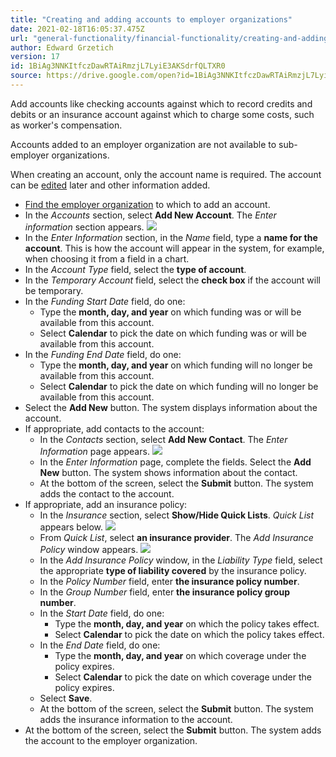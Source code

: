 ```yaml
---
title: "Creating and adding accounts to employer organizations"
date: 2021-02-18T16:05:37.475Z
url: "general-functionality/financial-functionality/creating-and-adding-accounts-to-employer-organizations.html"
author: Edward Grzetich
version: 17
id: 1BiAg3NNKItfczDawRTAiRmzjL7LyiE3AKSdrfQLTXR0
source: https://drive.google.com/open?id=1BiAg3NNKItfczDawRTAiRmzjL7LyiE3AKSdrfQLTXR0
---
```

Add accounts like checking accounts against which to record credits and debits or an insurance account against which to charge some costs, such as worker's compensation.

Accounts added to an employer organization are not available to sub-employer organizations.

When creating an account, only the account name is required. The account can be [edited](editing-employer-organization-accounts.html) later and other information added.

* [Find the employer organization](finding-employer-organizations.html) to which to add an account.
* In the <em>Accounts</em> section, select <strong>Add New Account</strong>. The <em>Enter information</em> section appears.  ![](../../external_files/7954f6f757738aefbda449c9bbb85d64.png)
* In the <em>Enter Information</em> section, in the <em>Name</em> field, type a <strong>name for the account</strong>. This is how the account will appear in the system, for example, when choosing it from a field in a chart.
* In the <em>Account Type</em> field, select the <strong>type of account</strong>. 
* In the <em>Temporary Account</em> field, select the <strong>check box</strong> if the account will be temporary. 
* In the <em>Funding Start Date</em> field, do one:
    * Type the <strong>month, day, and year</strong> on which funding was or will be available from this account.
    * Select <strong>Calendar</strong> to pick the date on which funding was or will be available from this account.
* In the <em>Funding End Date</em> field, do one:
    * Type the <strong>month, day, and year</strong> on which funding will no longer be available from this account.
    * Select <strong>Calendar</strong> to pick the date on which funding will no longer be available from this account.
* Select the <strong>Add New</strong> button. The system displays information about the account.
* If appropriate, add contacts to the account:
    * In the <em>Contacts</em> section, select <strong>Add New Contact</strong>. The <em>Enter Information</em> page appears.  ![](../../external_files/af403db272e0bb849a038cccd3707ad3.png)
    * In the <em>Enter Information</em> page, complete the fields. Select the <strong>Add New</strong> button. The system shows information about the contact.
    * At the bottom of the screen, select the <strong>Submit</strong> button. The system adds the contact to the account.
* If appropriate, add an insurance policy: 
    * In the <em>Insurance</em> section, select <strong>Show/Hide Quick Lists</strong>. <em>Quick List</em> appears below.  ![](../../external_files/bfe7ba6cba9bd20eb2e2eb3c1d276046.png)
    * From <em>Quick List</em>, select <strong>an insurance provider</strong>. The <em>Add Insurance Policy</em> window appears.  ![](../../external_files/4c3fde5dabb357af24283050f92979f1.png)
    * In the <em>Add Insurance Policy</em> window, in the <em>Liability Type</em> field, select the appropriate <strong>type of liability covered</strong> by the insurance policy.
    * In the <em>Policy Number</em> field, enter <strong>the insurance policy number</strong>.
    * In the <em>Group Number</em> field, enter <strong>the insurance policy group number</strong>.
    * In the <em>Start Date</em> field, do one:
        * Type the <strong>month, day, and year</strong> on which the policy takes effect.
        * Select <strong>Calendar</strong> to pick the date on which the policy takes effect.
    * In the <em>End Date</em> field, do one:
        * Type the <strong>month, day, and year</strong> on which coverage under the policy expires.
        * Select <strong>Calendar</strong> to pick the date on which coverage under the policy expires.
    * Select <strong>Save</strong>.
    * At the bottom of the screen, select the <strong>Submit</strong> button. The system adds the insurance information to the account.
* At the bottom of the screen, select the <strong>Submit</strong> button. The system adds the account to the employer organization.
